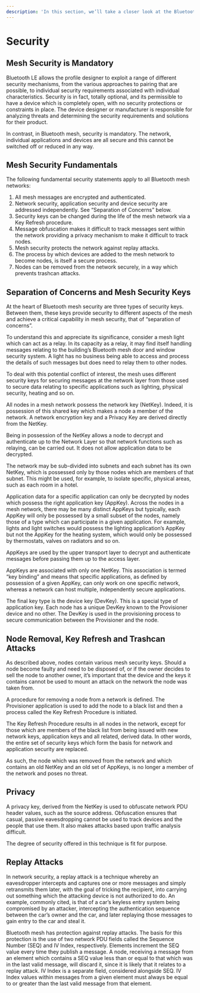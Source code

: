 ```yaml
---
description: 'In this section, we’ll take a closer look at the Bluetooth mesh security.'
---
```


# Security

## Mesh Security is Mandatory

Bluetooth LE allows the profile designer to exploit a range of different security mechanisms, from the various approaches to pairing that are possible, to individual security requirements associated with individual characteristics. Security is in fact, totally optional, and its permissible to have a device which is completely open, with no security protections or constraints in place. The device designer or manufacturer is responsible for analyzing threats and determining the security requirements and solutions for their product. 

In contrast, in Bluetooth mesh, security is mandatory. The network, individual applications and devices are all secure and this cannot be switched off or reduced in any way.

## Mesh Security Fundamentals 

The following fundamental security statements apply to all Bluetooth mesh networks: 

1. All mesh messages are encrypted and authenticated. 
2. Network security, application security and device security are addressed independently. See “Separation of Concerns” below. 
3. Security keys can be changed during the life of the mesh network via a Key Refresh procedure. 
4. Message obfuscation makes it difficult to track messages sent within the network providing a privacy mechanism to make it difficult to track nodes.
5. Mesh security protects the network against replay attacks.
6. The process by which devices are added to the mesh network to become nodes, is itself a secure process.
7. Nodes can be removed from the network securely, in a way which prevents trashcan attacks. 

## Separation of Concerns and Mesh Security Keys

At the heart of Bluetooth mesh security are three types of security keys. Between them, these keys provide security to different aspects of the mesh and achieve a critical capability in mesh security, that of “separation of concerns”. 

To understand this and appreciate its significance, consider a mesh light which can act as a relay. In its capacity as a relay, it may find itself handling messages relating to the building’s Bluetooth mesh door and window security system. A light has no business being able to access and process the details of such messages but does need to relay them to other nodes.

To deal with this potential conflict of interest, the mesh uses different security keys for securing messages at the network layer from those used to secure data relating to specific applications such as lighting, physical security, heating and so on. 

All nodes in a mesh network possess the network key \(NetKey\). Indeed, it is possession of this shared key which makes a node a member of the network. A network encryption key and a Privacy Key are derived directly from the NetKey. 

Being in possession of the NetKey allows a node to decrypt and authenticate up to the Network Layer so that network functions such as relaying, can be carried out. It does not allow application data to be decrypted. 

The network may be sub-divided into subnets and each subnet has its own NetKey, which is possessed only by those nodes which are members of that subnet. This might be used, for example, to isolate specific, physical areas, such as each room in a hotel.

Application data for a specific application can only be decrypted by nodes which possess the right application key \(AppKey\). Across the nodes in a mesh network, there may be many distinct AppKeys but typically, each AppKey will only be possessed by a small subset of the nodes, namely those of a type which can participate in a given application. For example, lights and light switches would possess the lighting application’s AppKey but not the AppKey for the heating system, which would only be possessed by thermostats, valves on radiators and so on. 

AppKeys are used by the upper transport layer to decrypt and authenticate messages before passing them up to the access layer. 

AppKeys are associated with only one NetKey. This association is termed “key binding” and means that specific applications, as defined by possession of a given AppKey, can only work on one specific network, whereas a network can host multiple, independently secure applications.

The final key type is the device key \(DevKey\). This is a special type of application key. Each node has a unique DevKey known to the Provisioner device and no other. The DevKey is used in the provisioning process to secure communication between the Provisioner and the node. 

## Node Removal, Key Refresh and Trashcan Attacks 

As described above, nodes contain various mesh security keys. Should a node become faulty and need to be disposed of, or if the owner decides to sell the node to another owner, it’s important that the device and the keys it contains cannot be used to mount an attack on the network the node was taken from. 

A procedure for removing a node from a network is defined. The Provisioner application is used to add the node to a black list and then a process called the Key Refresh Procedure is initiated.

The Key Refresh Procedure results in all nodes in the network, except for those which are members of the black list from being issued with new network keys, application keys and all related, derived data. In other words, the entire set of security keys which form the basis for network and application security are replaced. 

As such, the node which was removed from the network and which contains an old NetKey and an old set of AppKeys, is no longer a member of the network and poses no threat. 

## Privacy 

A privacy key, derived from the NetKey is used to obfuscate network PDU header values, such as the source address. Obfuscation ensures that casual, passive eavesdropping cannot be used to track devices and the people that use them. It also makes attacks based upon traffic analysis difficult. 

The degree of security offered in this technique is fit for purpose.

## Replay Attacks 

In network security, a replay attack is a technique whereby an eavesdropper intercepts and captures one or more messages and simply retransmits them later, with the goal of tricking the recipient, into carrying out something which the attacking device is not authorized to do. An example, commonly cited, is that of a car’s keyless entry system being compromised by an attacker, intercepting the authentication sequence between the car’s owner and the car, and later replaying those messages to gain entry to the car and steal it. 

Bluetooth mesh has protection against replay attacks. The basis for this protection is the use of two network PDU fields called the Sequence Number \(SEQ\) and IV Index, respectively. Elements increment the SEQ value every time they publish a message. A node, receiving a message from an element which contains a SEQ value less than or equal to that which was in the last valid message, will discard it, since it is likely that it relates to a replay attack. IV Index is a separate field, considered alongside SEQ. IV Index values within messages from a given element must always be equal to or greater than the last valid message from that element.

